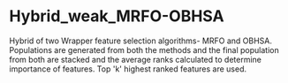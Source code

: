 # Hybrid_weak_MRFO-OBHSA

Hybrid of two Wrapper feature selection algorithms- MRFO and OBHSA. Populations are generated from both the methods and the final population from both are stacked and the average ranks calculated to determine importance of features. Top 'k' highest ranked features are used.
